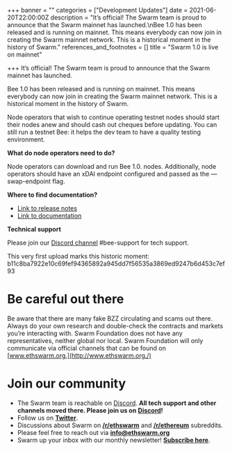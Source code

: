+++
banner = ""
categories = ["Development Updates"]
date = 2021-06-20T22:00:00Z
description = "It’s official! The Swarm team is proud to announce that the Swarm mainnet has launched.\nBee 1.0 has been released and is running on mainnet. This means everybody can now join in creating the Swarm mainnet network. This is a historical moment in the history of Swarm."
references_and_footnotes = []
title = "Swarm 1.0 is live on mainnet"

+++
It’s official! The Swarm team is proud to announce that the Swarm mainnet has launched.

Bee 1.0 has been released and is running on mainnet. This means everybody can now join in creating the Swarm mainnet network. This is a historical moment in the history of Swarm.

Node operators that wish to continue operating testnet nodes should start their nodes anew and should cash out cheques before updating. You can still run a testnet Bee: it helps the dev team to have a quality testing environment.

**What do node operators need to do?**

Node operators can download and run Bee 1.0. nodes. Additionally, node operators should have an xDAI endpoint configured and passed as the — swap-endpoint flag.

**Where to find documentation?**

* [Link to release notes](https://bit.ly/3zFAgzb)
* [Link to documentation](https://docs.ethswarm.org/docs/installation/install)

**Technical support**

Please join our [Discord channel](https://discord.com/invite/GU22h2utj6) #bee-support for tech support.

This very first upload marks this historic moment: b11c8ba7922e10c69fef94365892a945dd7f56535a3869ed9247b6d453c7ef93

# Be careful out there

Be aware that there are many fake BZZ circulating and scams out there. Always do your own research and double-check the contracts and markets you’re interacting with. Swarm Foundation does not have any representatives, neither global nor local. Swarm Foundation will only communicate via official channels that can be found on [www.ethswarm.org.](http://www.ethswarm.org./)

# Join our community

* The Swarm team is reachable on [Discord](https://discord.gg/wdghaQsGq5). **All tech support and other channels moved there. Please join us on** [**Discord**](https://discord.gg/wdghaQsGq5)**!**
* Follow us on [**Twitter**](https://twitter.com/ethswarm).
* Discussions about Swarm on [**/r/ethswarm**](https://www.reddit.com/r/ethswarm) and [**/r/ethereum**](https://www.reddit.com/r/ethereum) subreddits.
* Please feel free to reach out via [**info@ethswarm.org**](mailto:info@ethswarm.org)
* Swarm up your inbox with our monthly newsletter! [**Subscribe here**](https://www.ethswarm.org/newsletter.html).